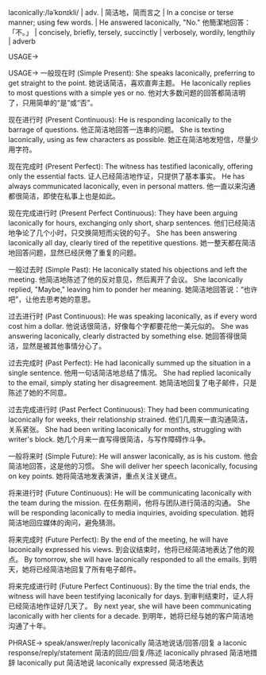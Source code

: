 laconically:/ləˈkɒnɪkli/ | adv. | 简洁地，简而言之 |  In a concise or terse manner; using few words. | He answered laconically, "No." 他簡潔地回答：「不。」 | concisely, briefly, tersely, succinctly | verbosely, wordily, lengthily | adverb

USAGE->

USAGE->
一般现在时 (Simple Present):
She speaks laconically, preferring to get straight to the point.  她说话简洁，喜欢直奔主题。
He laconically replies to most questions with a simple yes or no. 他对大多数问题的回答都简洁明了，只用简单的“是”或“否”。

现在进行时 (Present Continuous):
He is responding laconically to the barrage of questions. 他正简洁地回答一连串的问题。
She is texting laconically, using as few characters as possible.  她正在简洁地发短信，尽量少用字符。

现在完成时 (Present Perfect):
The witness has testified laconically, offering only the essential facts.  证人已经简洁地作证，只提供了基本事实。
He has always communicated laconically, even in personal matters. 他一直以来沟通都很简洁，即使在私事上也是如此。

现在完成进行时 (Present Perfect Continuous):
They have been arguing laconically for hours, exchanging only short, sharp sentences. 他们已经简洁地争论了几个小时，只交换简短而尖锐的句子。
She has been answering laconically all day, clearly tired of the repetitive questions. 她一整天都在简洁地回答问题，显然已经厌倦了重复的问题。

一般过去时 (Simple Past):
He laconically stated his objections and left the meeting. 他简洁地陈述了他的反对意见，然后离开了会议。
She laconically replied, "Maybe," leaving him to ponder her meaning. 她简洁地回答说：“也许吧”，让他去思考她的意思。

过去进行时 (Past Continuous):
He was speaking laconically, as if every word cost him a dollar. 他说话很简洁，好像每个字都要花他一美元似的。
She was answering laconically, clearly distracted by something else. 她回答得很简洁，显然是被其他事情分心了。

过去完成时 (Past Perfect):
He had laconically summed up the situation in a single sentence.  他用一句话简洁地总结了情况。
She had replied laconically to the email, simply stating her disagreement. 她简洁地回复了电子邮件，只是陈述了她的不同意。

过去完成进行时 (Past Perfect Continuous):
They had been communicating laconically for weeks, their relationship strained. 他们几周来一直沟通简洁，关系紧张。
She had been writing laconically for months, struggling with writer's block. 她几个月来一直写得很简洁，与写作障碍作斗争。

一般将来时 (Simple Future):
He will answer laconically, as is his custom. 他会简洁地回答，这是他的习惯。
She will deliver her speech laconically, focusing on key points. 她将简洁地发表演讲，重点关注关键点。

将来进行时 (Future Continuous):
He will be communicating laconically with the team during the mission.  在任务期间，他将与团队进行简洁的沟通。
She will be responding laconically to media inquiries, avoiding speculation. 她将简洁地回应媒体的询问，避免猜测。

将来完成时 (Future Perfect):
By the end of the meeting, he will have laconically expressed his views. 到会议结束时，他将已经简洁地表达了他的观点。
By tomorrow, she will have laconically responded to all the emails. 到明天，她将已经简洁地回复了所有电子邮件。

将来完成进行时 (Future Perfect Continuous):
By the time the trial ends, the witness will have been testifying laconically for days. 到审判结束时，证人将已经简洁地作证好几天了。
By next year, she will have been communicating laconically with her clients for a decade. 到明年，她将已经与她的客户简洁地沟通了十年。


PHRASE->
speak/answer/reply laconically  简洁地说话/回答/回复
a laconic response/reply/statement  简洁的回应/回复/陈述
laconically phrased  简洁地措辞
laconically put  简洁地说
laconically expressed  简洁地表达
